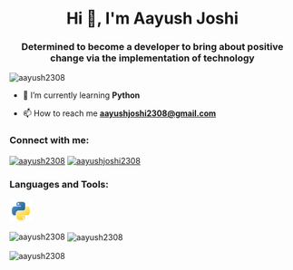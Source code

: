 <h1 align="center">Hi 👋, I'm Aayush Joshi</h1>
<h3 align="center">Determined to become a developer to bring about positive change via the implementation of technology</h3>

<p align="left"> <img src="https://komarev.com/ghpvc/?username=aayush2308&label=Profile%20views&color=0e75b6&style=flat" alt="aayush2308" /> </p>

- 🌱 I’m currently learning **Python**

- 📫 How to reach me **aayushjoshi2308@gmail.com**

<h3 align="left">Connect with me:</h3>
<p align="left">
<a href="https://linkedin.com/in/aayush2308" target="blank"><img align="center" src="https://raw.githubusercontent.com/rahuldkjain/github-profile-readme-generator/master/src/images/icons/Social/linked-in-alt.svg" alt="aayush2308" height="30" width="40" /></a>
<a href="https://www.hackerrank.com/aayushjoshi2308" target="blank"><img align="center" src="https://raw.githubusercontent.com/rahuldkjain/github-profile-readme-generator/master/src/images/icons/Social/hackerrank.svg" alt="aayushjoshi2308" height="30" width="40" /></a>
</p>

<h3 align="left">Languages and Tools:</h3>
<p align="left"> <a href="https://www.python.org" target="_blank" rel="noreferrer"> <img src="https://raw.githubusercontent.com/devicons/devicon/master/icons/python/python-original.svg" alt="python" width="40" height="40"/> </a> </p>

<p><img align="left" src="https://github-readme-stats.vercel.app/api/top-langs?username=aayush2308&show_icons=true&locale=en&layout=compact" alt="aayush2308" /></p>

<p>&nbsp;<img align="center" src="https://github-readme-stats.vercel.app/api?username=aayush2308&show_icons=true&locale=en" alt="aayush2308" /></p>

<p><img align="center" src="https://github-readme-streak-stats.herokuapp.com/?user=aayush2308&" alt="aayush2308" /></p>
